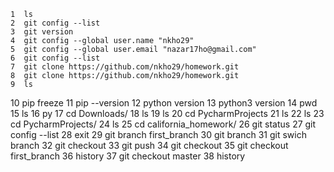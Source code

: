     1  ls
    2  git config --list
    3  git version
    4  git config --global user.name "nkho29"
    5  git config --global user.email "nazar17ho@gmail.com"
    6  git config --list
    7  git clone  https://github.com/nkho29/homework.git
    8  git clone  https://github.com/nkho29/homework.git
    9  ls
   10  pip freeze
   11  pip --version
   12  python version
   13  python3 version
   14  pwd
   15  ls
   16  py
   17  cd Downloads/
   18  ls
   19  ls
   20  cd PycharmProjects
   21  ls
   22  ls
   23  cd PycharmProjects/
   24  ls
   25  cd california_homework/
   26  git status
   27  git config --list
   28  exit
   29  git branch first_branch
   30  git branch
   31  git swich branch
   32  git checkout
   33  git push
   34  git checkout
   35  git checkout first_branch
   36  history
   37  git checkout master
   38  history
